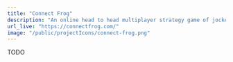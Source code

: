 ```yaml
---
title: "Connect Frog"
description: "An online head to head multiplayer strategy game of jockeying for position, like connect four with a twist."
url_live: "https://connectfrog.com/"
image: "/public/projectIcons/connect-frog.png"
---
```


TODO